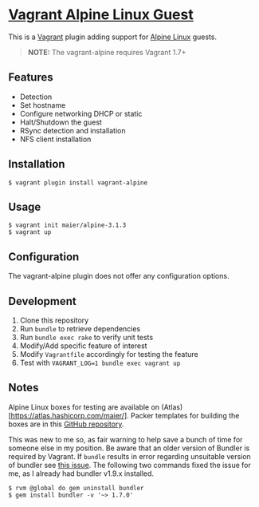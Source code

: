 # [Vagrant Alpine Linux Guest](https://github.com/maier/vagrant-alpine)

This is a [Vagrant](http://vagrantup.com/) plugin adding support for [Alpine Linux](http://alpinelinx.org) guests.

> **NOTE:** The vagrant-alpine requires Vagrant 1.7+

## Features

* Detection
* Set hostname
* Configure networking DHCP or static
* Halt/Shutdown the guest
* RSync detection and installation
* NFS client installation

## Installation

```
$ vagrant plugin install vagrant-alpine
```

## Usage

```
$ vagrant init maier/alpine-3.1.3
$ vagrant up
```

## Configuration

The vagrant-alpine plugin does not offer any configuration options.


## Development

1. Clone this repository
1. Run `bundle` to retrieve dependencies
1. Run `bundle exec rake` to verify unit tests
1. Modify/Add specific feature of interest
1. Modify `Vagrantfile` accordingly for testing the feature
1. Test with `VAGRANT_LOG=1 bundle exec vagrant up`


## Notes

Alpine Linux boxes for testing are available on (Atlas)[https://atlas.hashicorp.com/maier/]. Packer templates for building the boxes are in this [GitHub repository](https://github.com/maier/packer-templates/).

This was new to me so, as fair warning to help save a bunch of time for someone else in my position. Be aware that an older version of Bundler is required by Vagrant. If `bundle` results in error regarding unsuitable version of bundler see [this issue](https://github.com/mitchellh/vagrant/issues/5581). The following two commands fixed the issue for me, as I already had bundler v1.9.x installed.

```
$ rvm @global do gem uninstall bundler
$ gem install bundler -v '~> 1.7.0'
```
